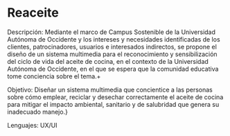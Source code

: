 # Reaceite
Descripción: Mediante el marco de Campus Sostenible de la Universidad Autónoma de Occidente y los intereses y necesidades identificadas de los clientes, patrocinadores, usuarios e interesados indirectos, se propone el diseño de un sistema multimedia para el reconocimiento y sensibilización del ciclo de vida del aceite de cocina, en el contexto de la Universidad Autónoma de Occidente, en el que se espera que la comunidad educativa tome conciencia sobre el tema.+

Objetivo: Diseñar un sistema multimedia que concientice a las personas sobre cómo emplear, reciclar y desechar correctamente el aceite de cocina para mitigar el impacto ambiental, sanitario y de salubridad que genera su inadecuado manejo.}

Lenguajes: UX/UI

